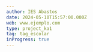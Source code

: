 ```yaml
---
author: IES Abastos
date: 2024-05-10T15:57:00.000Z
web: www.ejemplo.com
type: project_ka1
tag: tag_escolar
inProgress: true
---
```

